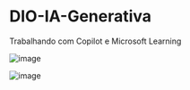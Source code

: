 # DIO-IA-Generativa
Trabalhando com Copilot e Microsoft Learning

![image](https://github.com/user-attachments/assets/dacac677-af94-453e-a69f-a24e0569f5ed)

![image](https://github.com/user-attachments/assets/6dfab471-a669-4d33-9837-070ad99a6a49)



